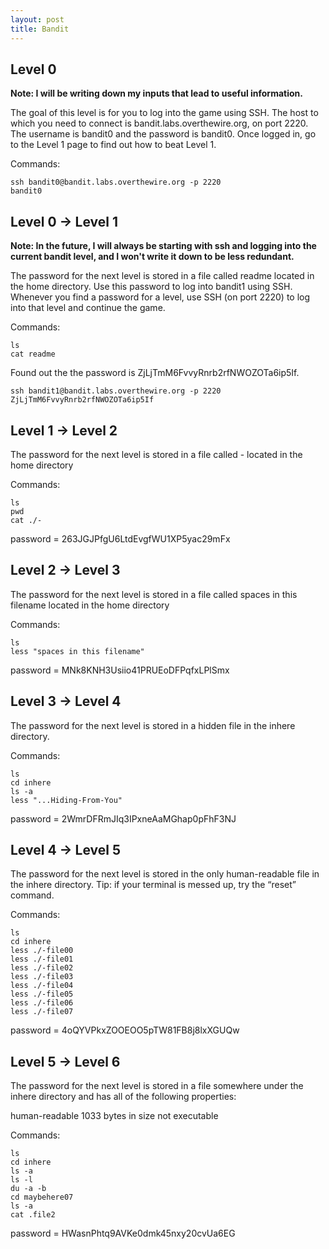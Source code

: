 ```yaml
---
layout: post
title: Bandit
---
```

## Level 0

**Note: I will be writing down my inputs that lead to useful information.**

The goal of this level is for you to log into the game using SSH. The host to which you need to connect is bandit.labs.overthewire.org, on port 2220. The username is bandit0 and the password is bandit0. Once logged in, go to the Level 1 page to find out how to beat Level 1.

Commands: 
```shell
ssh bandit0@bandit.labs.overthewire.org -p 2220
bandit0
```

## Level 0 -> Level 1

**Note: In the future, I will always be starting with ssh and logging into the current bandit level, and I won't write it down to be less redundant.**

The password for the next level is stored in a file called readme located in the home directory. Use this password to log into bandit1 using SSH. Whenever you find a password for a level, use SSH (on port 2220) to log into that level and continue the game.

Commands: 
```shell
ls
cat readme
```

Found out the the password is ZjLjTmM6FvvyRnrb2rfNWOZOTa6ip5If.

```shell
ssh bandit1@bandit.labs.overthewire.org -p 2220
ZjLjTmM6FvvyRnrb2rfNWOZOTa6ip5If
```

## Level 1 -> Level 2

The password for the next level is stored in a file called - located in the home directory

Commands: 
```shell
ls
pwd
cat ./-
```
password = 263JGJPfgU6LtdEvgfWU1XP5yac29mFx


## Level 2 -> Level 3

The password for the next level is stored in a file called spaces in this filename located in the home directory

Commands: 
```shell
ls
less "spaces in this filename"
```
password = MNk8KNH3Usiio41PRUEoDFPqfxLPlSmx

## Level 3 -> Level 4

The password for the next level is stored in a hidden file in the inhere directory.

Commands: 
```shell
ls
cd inhere
ls -a
less "...Hiding-From-You"
```
password = 2WmrDFRmJIq3IPxneAaMGhap0pFhF3NJ

## Level 4 -> Level 5

The password for the next level is stored in the only human-readable file in the inhere directory. Tip: if your terminal is messed up, try the “reset” command.

Commands: 
```shell
ls
cd inhere
less ./-file00
less ./-file01
less ./-file02
less ./-file03
less ./-file04
less ./-file05
less ./-file06
less ./-file07
```
password = 4oQYVPkxZOOEOO5pTW81FB8j8lxXGUQw

## Level 5 -> Level 6

The password for the next level is stored in a file somewhere under the inhere directory and has all of the following properties:

  human-readable
  1033 bytes in size
  not executable

Commands: 
```shell
ls
cd inhere
ls -a
ls -l
du -a -b
cd maybehere07
ls -a
cat .file2
```
password = HWasnPhtq9AVKe0dmk45nxy20cvUa6EG
